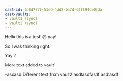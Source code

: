 ```yaml
---
cast-id: 5d8d777b-51ed-4dd2-ba7d-6f8194ce03da
cast-vaults:
- vault1 (sync)
- vault2 (sync)
---
```


Hello this is a test! @ yay!

So I was thinking right.

Yay 2

More text added to vault1

-asdasd
Different text from vault2
asdfasdfasdf
asdfasdf
